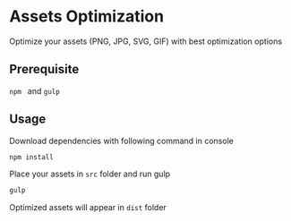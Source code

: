 # Assets Optimization

Optimize your assets (PNG, JPG, SVG, GIF) with best optimization options
## Prerequisite

`
npm 
`
and 
`
gulp
`
## Usage
Download dependencies with following command in console
```bash
npm install
```
Place your assets in ```src``` folder and run gulp 
```bash
gulp
```
Optimized assets will appear in ```dist``` folder
